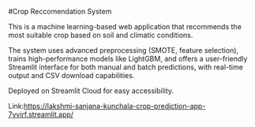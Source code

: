 #Crop Reccomendation System

This is a machine learning-based web application that recommends the most suitable crop based on soil and climatic conditions.

The system uses advanced preprocessing (SMOTE, feature selection), trains high-performance models like LightGBM, and offers a user-friendly Streamlit interface for both manual and batch predictions, with real-time output and CSV download capabilities.

Deployed on Streamlit Cloud for easy accessibility.

Link:https://lakshmi-sanjana-kunchala-crop-prediction-app-7yvirf.streamlit.app/
